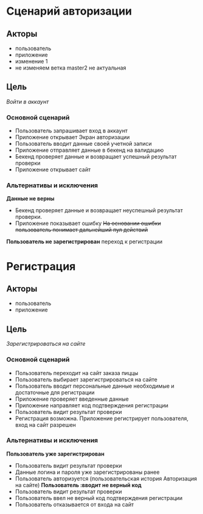 # Сценарий авторизации
## Акторы
* пользователь
* приложение
* изменение 1
* не изменяем ветка master2 не актуальная

## Цель
*Войти в аккаунт*

### Основной сценарий
* Пользователь запрашивает вход в аккаунт
* Приложение открывает Экран авторизации
* Пользователь вводит данные своей учетной записи
* Приложение отправляет данные в бекенд на валидацию
* Бекенд проверяет данные и возвращает успешный результат проверки
* Приложение открывает сайт
### Альтернативы и исключения
**Данные не верны**
* Бекенд проверяет данные и возвращает неуспешный результат проверки.
* Приложение показывает ошибку
  ~~На основании ошибки пользователь понимает дальнейший пул действий~~

**Пользователь не зарегистрирован** переход к регистрации
  
# Регистрация

## Акторы 
* пользователь
* приложение

## Цель
*Зарегистрироваться на сайте*

### Основной сценарий

* Пользователь переходит на сайт заказа пиццы
* Пользователь выбирает зарегистрироваться на сайте
* Пользователь вводит персональные данные необходимые и достаточные для регистрации
* Приложение проверяет введенные данные
* Приложение направляет код подтверждения регистрации
* Пользователь видит результат проверки
* Регистрация возможна. Приложение регистрирует пользователя, вход на сайт разрешен

###  Альтернативы и исключения 
**Пользователь уже зарегистрирован**
* Пользователь видит результат проверки 
* Данные логина и пароля уже зарегистрированы ранее
* Пользователь авторизуется  (пользовательская история Авторизация на сайте) 
**Пользователь :вводит не верный код**
* Пользователь видит результат проверки 
* Пользователь ввел не верный код подтверждения регистрации
* Пользователь отказывается от входа на сайт
